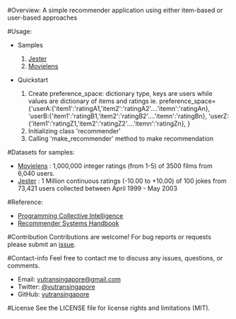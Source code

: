 #Overview:
A simple recommender application using either item-based or user-based approaches

#Usage:
*	Samples
	1.	[Jester](https://github.com/tranlyvu/recommender/blob/master/sample_jester.py)
	2.	[Movielens](https://github.com/tranlyvu/recommender/blob/master/sample_movielens.py)

* 	Quickstart
	1. Create preference_space: dictionary type, keys are users while values are dictionary of items and ratings
				   ie. preference_space={'userA:{'item1':'ratingA1,'item2':'ratingA2'....'itemn':'ratingAn},
							'userB:{'item1':'ratingB1,'item2':'ratingB2'....'itemn':'ratingBn},								 'userZ:{'item1':'ratingZ1,'item2':'ratingZ2'....'itemn':'ratingZn},
										}
	2.	Initializing class 'recommender'
	3.	Calling 'make_recommender' method to make recommendation 
	
#Datasets for samples:
*	[Movielens](http://grouplens.org/datasets/movielens/) : 1,000,000 integer ratings (from 1-5) of 3500 films from 6,040 users. 
*	[Jester](http://goldberg.berkeley.edu/jester-data/) : 1 Million continuous ratings (-10.00 to +10.00) of 100 jokes from 73,421 users collected between April 1999 - May 2003

#Reference:
*  [Programming Collective Intelligence](http://shop.oreilly.com/product/9780596529321.do)
*  [Recommender Systems Handbook](http://www.springer.com/gp/book/9780387858203)

#Contribution
Contributions are welcome! For bug reports or requests please submit an [issue](https://github.com/tranlyvu/recommender/issues).

#Contact-info
Feel free to contact me to discuss any issues, questions, or comments.
*  Email: vutransingapore@gmail.com
*  Twitter: [@vutransingapore](https://twitter.com/vutransingapore)
*  GitHub: [vutransingapore](https://github.com/tranlyvu)

#License
See the LICENSE file for license rights and limitations (MIT).
